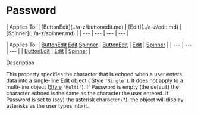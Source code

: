 




<h1 class="heading"><span class="name">Password</span></h1>
| Applies To: | [ButtonEdit](../a-z/buttonedit.md) | [Edit](../a-z/edit.md) | [Spinner](../a-z/spinner.md) |
| --- | --- | --- | ---  |

| Applies To: | [ButtonEdit](../a-z/buttonedit.md) [Edit](../a-z/edit.md) [Spinner](../a-z/spinner.md) | [ButtonEdit](../a-z/buttonedit.md) | [Edit](../a-z/edit.md) | [Spinner](../a-z/spinner.md) |
| --- | --- | ---  |
| [ButtonEdit](../a-z/buttonedit.md) | [Edit](../a-z/edit.md) | [Spinner](../a-z/spinner.md) |


Description


This property specifies the character that is echoed when a user enters data into a single-line [Edit](../a-z/edit.md) object ( [Style](../a-z/style.md) `'Single'`). It does not apply to a multi-line object ([Style](../a-z/style.md) `'Multi'`). If Password is empty (the default) the character echoed is the same as the character the user entered. If Password is set to (say) the asterisk character (*), the object will display asterisks as the user types into it.



